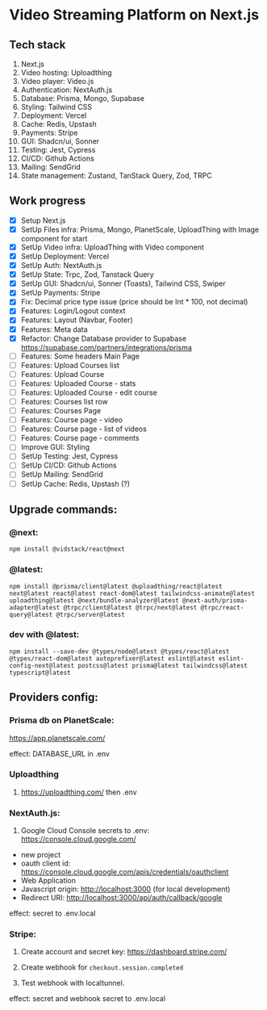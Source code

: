 # Video Streaming Platform on Next.js

## Tech stack

1. Next.js
2. Video hosting: Uploadthing
3. Video player: Video.js
4. Authentication: NextAuth.js
5. Database: Prisma, Mongo, Supabase
6. Styling: Tailwind CSS
7. Deployment: Vercel
8. Cache: Redis, Upstash
9. Payments: Stripe
10. GUI: Shadcn/ui, Sonner
11. Testing: Jest, Cypress
12. CI/CD: Github Actions
13. Mailing: SendGrid
14. State management: Zustand, TanStack Query, Zod, TRPC

## Work progress

- [x] Setup Next.js
- [x] SetUp Files infra: Prisma, Mongo, PlanetScale, UploadThing with Image component for start
- [x] SetUp Video infra: UploadThing with Video component
- [x] SetUp Deployment: Vercel
- [X] SetUp Auth: NextAuth.js
- [X] SetUp State: Trpc, Zod, Tanstack Query
- [X] SetUp GUI: Shadcn/ui, Sonner (Toasts), Tailwind CSS, Swiper
- [X] SetUp Payments: Stripe
- [X] Fix: Decimal price type issue (price should be Int * 100, not decimal)
- [X] Features: Login/Logout context
- [X] Features: Layout (Navbar, Footer)
- [X] Features: Meta data
- [X] Refactor: Change Database provider to Supabase https://supabase.com/partners/integrations/prisma
- [ ] Features: Some headers Main Page
- [ ] Features: Upload Courses list
- [ ] Features: Upload Course
- [ ] Features: Uploaded Course - stats
- [ ] Features: Uploaded Course - edit course
- [ ] Features: Courses list row
- [ ] Features: Courses Page
- [ ] Features: Course page - video
- [ ] Features: Course page - list of videos
- [ ] Features: Course page - comments
- [ ] Improve GUI: Styling
- [ ] SetUp Testing: Jest, Cypress
- [ ] SetUp CI/CD: Github Actions
- [ ] SetUp Mailing: SendGrid
- [ ] SetUp Cache: Redis, Upstash (?)

## Upgrade commands:

### @next:

`npm install @vidstack/react@next`

### @latest:

`npm install @prisma/client@latest @uploadthing/react@latest next@latest react@latest react-dom@latest tailwindcss-animate@latest uploadthing@latest @next/bundle-analyzer@latest @next-auth/prisma-adapter@latest @trpc/client@latest @trpc/next@latest @trpc/react-query@latest @trpc/server@latest`

### dev with @latest:

`npm install --save-dev @types/node@latest @types/react@latest @types/react-dom@latest autoprefixer@latest eslint@latest eslint-config-next@latest postcss@latest prisma@latest tailwindcss@latest typescript@latest`

## Providers config:

### Prisma db on PlanetScale:

<https://app.planetscale.com/>

effect: DATABASE_URL in .env

### Uploadthing

1. <https://uploadthing.com/>
   then .env

### NextAuth.js:

1. Google Cloud Console secrets to .env:
   <https://console.cloud.google.com/>

- new project
- oauth client id:
  <https://console.cloud.google.com/apis/credentials/oauthclient>
- Web Application
- Javascript origin: <http://localhost:3000> (for local development)
- Redirect URI: <http://localhost:3000/api/auth/callback/google>

effect: secret to .env.local

### Stripe:

1. Create account and secret key:
<https://dashboard.stripe.com/>

2. Create webhook for `checkout.session.completed`

3. Test webhook with localtunnel.

effect: secret and webhook secret to .env.local